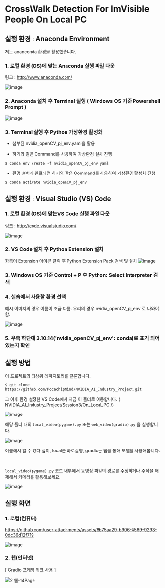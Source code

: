# CrossWalk Detection For ImVisible People On Local PC

## 실행 환경 : Anaconda Environment

저는 ananconda 환경을 활용했습니다.

### 1. 로컬 환경 (OS)에 맞는 Anaconda 실행 파일 다운

링크 : http://www.anaconda.com/

![image](https://github.com/user-attachments/assets/eef74a9d-5c5b-4746-9fc0-fe6839dc87ca)


### 2. Anaconda 설치 후 Terminal 실행 ( Windows OS 기준 Powershell Prompt )

![image](https://github.com/user-attachments/assets/e50acb0e-1f3c-43d4-8700-df1366890a45)

### 3. Terminal 실행 후 Python 가상환경 활성화

- 첨부된 nvidia_openCV_pj_env.yaml을 활용
  
- 하기와 같은 Command를 사용하여 가상환경 설치 진행
```
$ conda env create -f nvidia_openCV_pj_env.yaml
```
- 환경 설치가 완료되면 하기와 같은 Command를 사용하여 가상환경 활성화 진행
```
$ conda activate nvidia_openCV_pj_env
```
## 실행 환경 : Visual Studio (VS) Code

### 1. 로컬 환경 (OS)에 맞는VS Code 실행 파일 다운

링크 : http://code.visualstudio.com/

![image](https://github.com/user-attachments/assets/e6e241c4-765a-4b4b-a886-549211a247c7)

### 2. VS Code 설치 후 Python Extension 설치
좌측이 Extension 아이콘 클릭 후 Python Extension Pack 검색 및 설치
![image](https://github.com/user-attachments/assets/76ebe31a-4b97-4db2-bd17-2eabf1a1c383)

### 3. Windows OS 기준 Control + P 후 Python: Select Interpreter 검색

### 4. 실습에서 사용할 환경 선택

예시 이미지의 경우 이름이 조금 다름. 우리의 경우 nvidia_openCV_pj_env 로 나와야함.

![image](https://github.com/user-attachments/assets/be946505-b5ab-4eb4-ae7f-0309a441d6a1)

### 5. 우측 하단에 3.10.14('nvidia_openCV_pj_env': conda)로 표기 되어있는지 확인

## 실행 방법

이 프로젝트의 최상위 레파지토리를 클론합니다. 
```
$ git clone https://github.com/PocachipMind/NVIDIA_AI_Industry_Project.git
```
그 이후 환경 설정한 VS Code에서 지금 이 폴더로 이동합니다. ( NVIDIA_AI_Industry_Project/Session3/On_Local_PC
/)

![image](https://github.com/user-attachments/assets/7ef7ecc4-f00f-49d6-a222-66f7e56bc4e6)

해당 폴더 내의 ```local_video(pygame).py``` 또는 ```web_video(gradio).py``` 을 실행합니다. 

![image](https://github.com/user-attachments/assets/689d01a8-ddb9-4afe-8be5-ac130650f203)

이름에서 알 수 있다 싶이, local은 바로실행, gradio는 웹을 통해 모델을 사용해봅니다.

<br>

```local_video(pygame).py``` 코드 내부에서 동영상 파일의 경로를 수정하거나 주석을 해제해서 카메라를 활용해보세요.

![image](https://github.com/user-attachments/assets/58255295-0388-4dfa-be92-f90870a51489)

## 실행 화면


### 1. 로컬(컴퓨터)

https://github.com/user-attachments/assets/8b75aa29-b906-4569-9293-0dc36d12f719

![image](https://github.com/user-attachments/assets/287ad09e-c159-4d2b-8975-13141b02f7fa)


### 2. 웹(인터넷)

[ Gradio 프레임 워크 사용 ]

![2 웹-14Page](https://github.com/user-attachments/assets/7ae30423-b79f-4872-8df2-38857d05fbc2)

